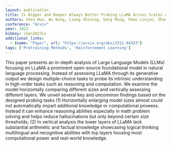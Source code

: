 ```yaml
---
layout: publication
title: Is Bigger and Deeper Always Better Probing LLaMA Across Scales and Layers
authors: Chen Nuo, Wu Ning, Liang Shining, Gong Ming, Shou Linjun, Zhang Dongmei, Li Jia
conference: "Arxiv"
year: 2023
bibkey: chen2023is
additional_links:
  - {name: "Paper", url: "https://arxiv.org/abs/2312.04333"}
tags: ['Pretraining Methods', 'Reinforcement Learning']
---
```

This paper presents an in-depth analysis of Large Language Models (LLMs) focusing on LLaMA a prominent open-source foundational model in natural language processing. Instead of assessing LLaMA through its generative output we design multiple-choice tasks to probe its intrinsic understanding in high-order tasks such as reasoning and computation. We examine the model horizontally comparing different sizes and vertically assessing different layers. We unveil several key and uncommon findings based on the designed probing tasks (1) Horizontally enlarging model sizes almost could not automatically impart additional knowledge or computational prowess. Instead it can enhance reasoning abilities especially in math problem solving and helps reduce hallucinations but only beyond certain size thresholds; (2) In vertical analysis the lower layers of LLaMA lack substantial arithmetic and factual knowledge showcasing logical thinking multilingual and recognitive abilities with top layers housing most computational power and real-world knowledge.
